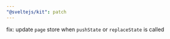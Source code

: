 ```yaml
---
"@sveltejs/kit": patch
---
```


fix: update `page` store when `pushState` or `replaceState` is called
